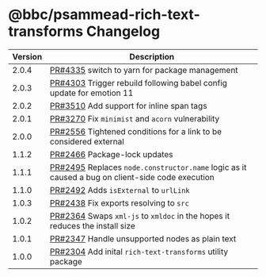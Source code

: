 # @bbc/psammead-rich-text-transforms Changelog

<!-- prettier-ignore -->
| Version | Description |
| ------- | ----------- |
| 2.0.4 | [PR#4335](https://github.com/bbc/psammead/pull/4335) switch to yarn for package management |
| 2.0.3 | [PR#4303](https://github.com/bbc/psammead/pull/4303) Trigger rebuild following babel config update for emotion 11 |
| 2.0.2 | [PR#3510](https://github.com/bbc/psammead/pull/3510) Add support for inline span tags |
| 2.0.1 | [PR#3270](https://github.com/bbc/psammead/pull/3270) Fix `minimist` and `acorn` vulnerability |
| 2.0.0 | [PR#2556](https://github.com/bbc/psammead/pull/2556) Tightened conditions for a link to be considered external |
| 1.1.2 | [PR#2466](https://github.com/bbc/psammead/pull/2466) Package-lock updates |
| 1.1.1 | [PR#2495](https://github.com/bbc/psammead/pull/2495) Replaces `node.constructor.name` logic as it caused a bug on client-side code execution |
| 1.1.0 | [PR#2492](https://github.com/bbc/psammead/pull/2492) Adds `isExternal` to `urlLink` |
| 1.0.3 | [PR#2438](https://github.com/bbc/psammead/pull/2438) Fix exports resolving to `src` |
| 1.0.2 | [PR#2364](https://github.com/bbc/psammead/pull/2364) Swaps `xml-js` to `xmldoc` in the hopes it reduces the install size |
| 1.0.1 | [PR#2347](https://github.com/bbc/psammead/pull/2347) Handle unsupported nodes as plain text |
| 1.0.0 | [PR#2304](https://github.com/bbc/psammead/pull/2304) Add inital `rich-text-transforms` utility package |
